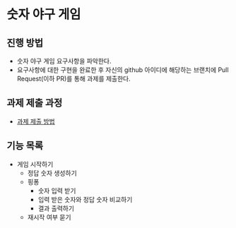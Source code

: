 # 숫자 야구 게임
## 진행 방법
* 숫자 야구 게임 요구사항을 파악한다.
* 요구사항에 대한 구현을 완료한 후 자신의 github 아이디에 해당하는 브랜치에 Pull Request(이하 PR)를 통해 과제를 제출한다.

## 과제 제출 과정
* [과제 제출 방법](https://github.com/next-step/nextstep-docs/tree/master/precourse)

## 기능 목록
- 게임 시작하기
    - 정답 숫자 생성하기
    - 핑퐁
        - 숫자 입력 받기
        - 입력 받은 숫자와 정답 숫자 비교하기       
        - 결과 출력하기
    - 재시작 여부 묻기
